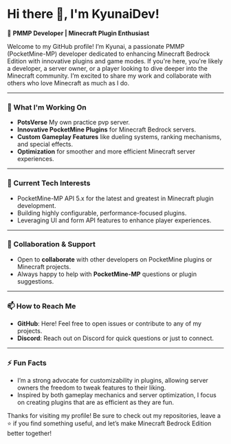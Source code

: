 # Hi there 👋, I'm KyunaiDev!

🚀 **PMMP Developer | Minecraft Plugin Enthusiast**

Welcome to my GitHub profile! I’m Kyunai, a passionate PMMP (PocketMine-MP) developer dedicated to enhancing Minecraft Bedrock Edition with innovative plugins and game modes. If you're here, you're likely a developer, a server owner, or a player looking to dive deeper into the Minecraft community. I’m excited to share my work and collaborate with others who love Minecraft as much as I do.

---

### 🔭 What I'm Working On
- **PotsVerse** My own practice pvp server.
- **Innovative PocketMine Plugins** for Minecraft Bedrock servers.
- **Custom Gameplay Features** like dueling systems, ranking mechanisms, and special effects.
- **Optimization** for smoother and more efficient Minecraft server experiences.

---

### 🌱 Current Tech Interests
- PocketMine-MP API 5.x for the latest and greatest in Minecraft plugin development.
- Building highly configurable, performance-focused plugins.
- Leveraging UI and form API features to enhance player experiences.

---

### 🤝 Collaboration & Support
- Open to **collaborate** with other developers on PocketMine plugins or Minecraft projects.
- Always happy to help with **PocketMine-MP** questions or plugin suggestions.

---

### 📫 How to Reach Me
- **GitHub**: Here! Feel free to open issues or contribute to any of my projects.
- **Discord**: Reach out on Discord for quick questions or just to connect. 

---

### ⚡ Fun Facts
- I’m a strong advocate for customizability in plugins, allowing server owners the freedom to tweak features to their liking.
- Inspired by both gameplay mechanics and server optimization, I focus on creating plugins that are as efficient as they are fun.

Thanks for visiting my profile! Be sure to check out my repositories, leave a ⭐ if you find something useful, and let’s make Minecraft Bedrock Edition better together!
